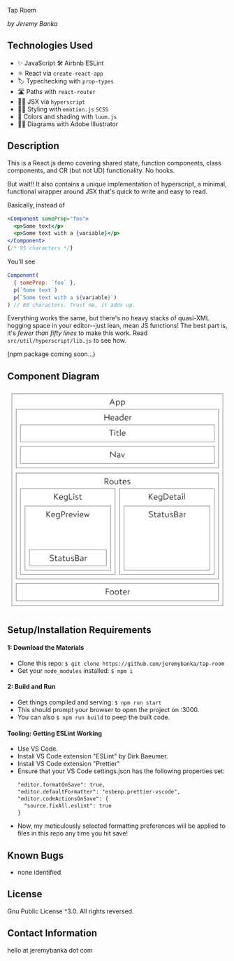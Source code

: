 Tap Room

_by Jeremy Banka_

## Technologies Used

- ✨ JavaScript 🛠 Airbnb ESLint
- ⚛️ React via `create-react-app`
- 🏷 Typechecking with `prop-types`
- 🛣 Paths with `react-router`
- 👨‍🔬 JSX via `hyperscript`
- 👩‍🎤 Styling with `emotion.js`  `SCSS`
- 🎨 Colors and shading with `luum.js`
- 🧑‍🎨 Diagrams with Adobe Illustrator

## Description

This is a React.js demo covering shared state, function components, class components, and CR (but not UD) functionality. No hooks.

But wait!! It also contains a unique implementation of hyperscript, a minimal, functional wrapper around JSX that's quick to write and easy to read. 

Basically, instead of 

```jsx
<Component someProp="foo">
  <p>Some text</p>
  <p>Some text with a {variable}</p>
</Component> 
{/* 95 characters */}
```

You'll see

```js
Component(
  { someProp: `foo` },
  p(`Some text`)
  p(`Some text with a ${variable}`)
) // 88 characters. Trust me, it adds up. 
```

Everything works the same, but there's no heavy stacks of quasi-XML hogging space in your editor--just lean, mean JS functions! The best part is, it's *fewer than fifty lines* to make this work. Read `src/util/hyperscript/lib.js` to see how.

(npm package coming soon...)

## Component Diagram

![Component Diagram](./diagram.png)

## Setup/Installation Requirements

#### 1: Download the Materials

- Clone this repo: `$ git clone https://github.com/jeremybanka/tap-room`
- Get your `node_modules` installed: `$ npm i`

#### 2: Build and Run

- Get things compiled and serving: `$ npm run start`
- This should prompt your browser to open the project on :3000.
- You can also `$ npm run build` to peep the built code.

#### Tooling: Getting ESLint Working

- Use VS Code.
- Install VS Code extension "ESLint" by Dirk Baeumer.
- Install VS Code extension "Prettier"
- Ensure that your VS Code settings.json has the following properties set:
  ```
  "editor.formatOnSave": true,
  "editor.defaultFormatter": "esbenp.prettier-vscode",
  "editor.codeActionsOnSave": {
    "source.fixAll.eslint": true
  }
  ```
- Now, my meticulously selected formatting preferences will be applied to files in this repo any time you hit save!

## Known Bugs

- none identified

## License

Gnu Public License ^3.0. All rights reversed.

## Contact Information

hello at jeremybanka dot com
